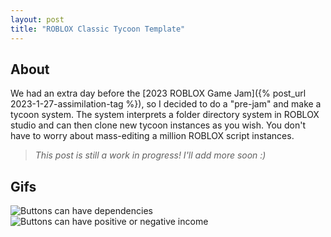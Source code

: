```yaml
---
layout: post
title: "ROBLOX Classic Tycoon Template"
---
```


## About

We had an extra day before the [2023 ROBLOX Game Jam]({% post_url 2023-1-27-assimilation-tag %}), so I decided to do a "pre-jam" and make a tycoon system. The system interprets a folder directory system in ROBLOX studio and can then clone new tycoon instances as you wish. You don't have to worry about mass-editing a million ROBLOX script instances.

> _This post is still a work in progress! I'll add more soon :)_

## Gifs

![Buttons can have dependencies](https://drive.google.com/uc?export=view&id=1Uc1NmVwgJCAMLFVPwuv3_FvHHEaBYNXn)
![Buttons can have positive or negative income](https://drive.google.com/uc?export=view&id=1ao1e_8AZIMKh-sSljkzR7rfj8fKmb9bQ)
